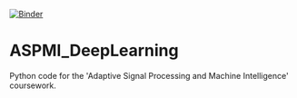 [![Binder](https://mybinder.org/badge_logo.svg)](https://mybinder.org/v2/gh/am5113/ASPMI_DeepLearning/master?filepath=main.ipynb)

# ASPMI_DeepLearning
Python code for the 'Adaptive Signal Processing and Machine Intelligence' coursework.
